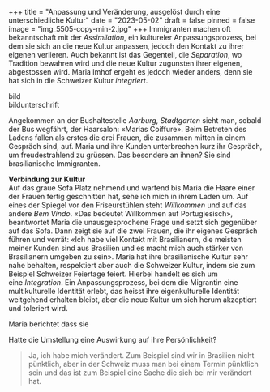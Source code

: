 +++
title = "Anpassung und Veränderung, ausgelöst durch eine unterschiedliche Kultur"
date = "2023-05-02"
draft = false
pinned = false
image = "img_5505-copy-min-2.jpg"
+++
Immigranten machen oft bekanntschaft mit der *Assimilation*, ein kultureler Anpassungsprozess, bei dem sie sich an die neue Kultur anpassen, jedoch den Kontakt zu ihrer eigenen verlieren. Auch bekannt ist das Gegenteil, die *Separation*, wo Tradition bewahren wird und die neue Kultur zugunsten ihrer eigenen, abgestossen wird. Maria Imhof ergeht es jedoch wieder anders, denn sie hat sich in die Schweizer Kultur *integriert*.

bild\
bildunterschrift

Angekommen an der Bushaltestelle *Aarburg, Stadtgarten* sieht man, sobald der Bus wegfährt, der Haarsalon: «Marias Coiffure». Beim Betreten des Ladens fallen als erstes die drei Frauen, die zusammen mitten in einem Gespräch sind, auf. Maria und ihre Kunden unterbrechen kurz ihr Gespräch, um freudestrahlend zu grüssen. Das besondere an ihnen? Sie sind brasilianische Immigranten.  

**Verbindung zur Kultur**\
Auf das graue Sofa Platz nehmend und wartend bis Maria die Haare einer der Frauen fertig geschnitten hat, sehe ich mich in ihrem Laden um. Auf eines der Spiegel vor den Friseurstühlen steht *Willkommen* und auf das andere *Bem Vindo*. «Das bedeutet Willkommen auf Portugiesisch», beantwortet Maria die unausgesprochene Frage und setzt sich gegenüber auf das Sofa. Dann zeigt sie auf die zwei Frauen, die ihr eigenes Gespräch führen und verrät: «Ich habe viel Kontakt mit Brasilianern, die meisten meiner Kunden sind aus Brasilien und es macht mich auch stärker von Brasilianern umgeben zu sein». Maria hat ihre brasilianische Kultur sehr nahe behalten, respektiert aber auch die Schweizer Kultur, indem sie zum Beispiel Schweizer Feiertage feiert. Hierbei handelt es sich um eine *Integration*. Ein Anpassungsprozess, bei dem die Migrantin eine multikulturelle Identität erlebt, das heisst ihre eigenkulturelle Identität weitgehend erhalten bleibt, aber die neue Kultur um sich herum akzeptiert und toleriert wird.

Maria berichtet dass sie

Hatte die Umstellung eine Auswirkung auf ihre Persönlichkeit?

> Ja, ich habe mich verändert. Zum Beispiel sind wir in Brasilien nicht pünktlich, aber in der Schweiz muss man bei einem Termin pünktlich sein und das ist zum Beispiel eine Sache die sich bei mir verändert hat.